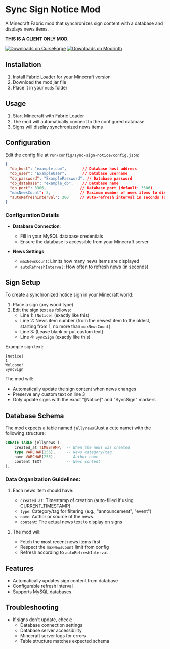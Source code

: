 # Sync Sign Notice Mod

A Minecraft Fabric mod that synchronizes sign content with a database and displays news items.

**THIS IS A CLIENT ONLY MOD.**

[![Downloads on CurseForge](http://cf.way2muchnoise.eu/full_sync-sign-notice_downloads.svg)](https://www.curseforge.com/minecraft/mc-mods/sync-sign-notice) [![Downloads on Modrinth](https://img.shields.io/modrinth/dt/sync-sign-notice?logo=modrinth)](https://modrinth.com/mod/sync-sign-notice)

## Installation

1. Install [Fabric Loader](https://fabricmc.net/use/) for your Minecraft version
2. Download the mod jar file
3. Place it in your `mods` folder

## Usage

1. Start Minecraft with Fabric Loader
2. The mod will automatically connect to the configured database
3. Signs will display synchronized news items

## Configuration

Edit the config file at `run/config/sync-sign-notice/config.json`:

```json
{
  "db_host": "example.com",       // Database host address
  "db_user": "ExampleUser",       // Database username
  "db_password": "ExamplePassword", // Database password
  "db_database": "example_db",    // Database name
  "db_port": 3306,               // Database port (default: 3306)
  "maxNewsCount": 5,             // Maximum number of news items to display
  "autoRefreshInterval": 300     // Auto-refresh interval in seconds (default: 300)
}
```

### Configuration Details

- **Database Connection**: 
  - Fill in your MySQL database credentials
  - Ensure the database is accessible from your Minecraft server

- **News Settings**:
  - `maxNewsCount`: Limits how many news items are displayed
  - `autoRefreshInterval`: How often to refresh news (in seconds)

## Sign Setup

To create a synchronized notice sign in your Minecraft world:

1. Place a sign (any wood type)
2. Edit the sign text as follows:
   - Line 1: `[Notice]` (exactly like this)
   - Line 2: News item number (from the newest item to the oldest, starting from 1, no more than `maxNewsCount`)
   - Line 3: (Leave blank or put custom text)
   - Line 4: `SyncSign` (exactly like this)

Example sign text:
```
[Notice]
1
Welcome!
SyncSign
```

The mod will:
- Automatically update the sign content when news changes
- Preserve any custom text on line 3
- Only update signs with the exact "[Notice]" and "SyncSign" markers

## Database Schema

The mod expects a table named `jellynews`(Just a cute name) with the following structure:

```sql
CREATE TABLE jellynews (
    created_at TIMESTAMP,  -- When the news was created
    type VARCHAR(255),     -- News category/tag
    name VARCHAR(255),     -- Author name
    content TEXT           -- News content
);
```

### Data Organization Guidelines:
1. Each news item should have:
   - `created_at`: Timestamp of creation (auto-filled if using CURRENT_TIMESTAMP)
   - `type`: Category/tag for filtering (e.g., "announcement", "event")
   - `name`: Author or source of the news
   - `content`: The actual news text to display on signs

2. The mod will:
   - Fetch the most recent news items first
   - Respect the `maxNewsCount` limit from config
   - Refresh according to `autoRefreshInterval`

## Features

- Automatically updates sign content from database
- Configurable refresh interval
- Supports MySQL databases

## Troubleshooting

- If signs don't update, check:
  - Database connection settings
  - Database server accessibility
  - Minecraft server logs for errors
  - Table structure matches expected schema
